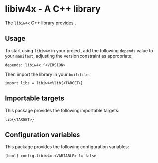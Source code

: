 # libiw4x - A C++ library

The `libiw4x` C++ library provides <SUMMARY-OF-FUNCTIONALITY>.


## Usage

To start using `libiw4x` in your project, add the following `depends`
value to your `manifest`, adjusting the version constraint as appropriate:

```
depends: libiw4x ^<VERSION>
```

Then import the library in your `buildfile`:

```
import libs = libiw4x%lib{<TARGET>}
```


## Importable targets

This package provides the following importable targets:

```
lib{<TARGET>}
```

<DESCRIPTION-OF-IMPORTABLE-TARGETS>


## Configuration variables

This package provides the following configuration variables:

```
[bool] config.libiw4x.<VARIABLE> ?= false
```

<DESCRIPTION-OF-CONFIG-VARIABLES>
